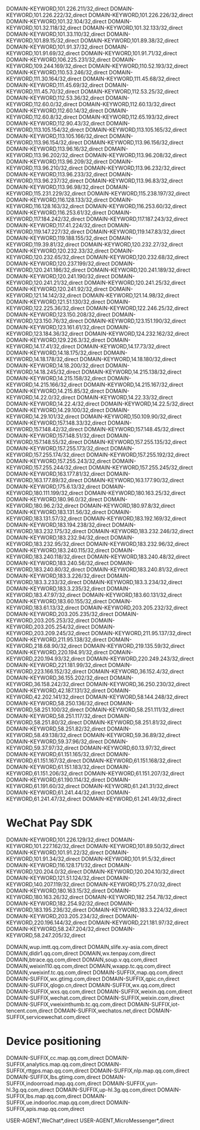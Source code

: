 DOMAIN-KEYWORD,101.226.211/32,direct
DOMAIN-KEYWORD,101.226.222/32,direct
DOMAIN-KEYWORD,101.226.226/32,direct
DOMAIN-KEYWORD,101.32.104/32,direct
DOMAIN-KEYWORD,101.32.118/32,direct
DOMAIN-KEYWORD,101.32.133/32,direct
DOMAIN-KEYWORD,101.33.110/32,direct
DOMAIN-KEYWORD,101.89.15/32,direct
DOMAIN-KEYWORD,101.89.38/32,direct
DOMAIN-KEYWORD,101.91.37/32,direct
DOMAIN-KEYWORD,101.91.69/32,direct
DOMAIN-KEYWORD,101.91.71/32,direct
DOMAIN-KEYWORD,106.225.231/32,direct
DOMAIN-KEYWORD,109.244.169/32,direct
DOMAIN-KEYWORD,110.52.193/32,direct
DOMAIN-KEYWORD,110.53.246/32,direct
DOMAIN-KEYWORD,111.30.164/32,direct
DOMAIN-KEYWORD,111.45.68/32,direct
DOMAIN-KEYWORD,111.45.69/32,direct
DOMAIN-KEYWORD,111.45.70/32,direct
DOMAIN-KEYWORD,112.53.25/32,direct
DOMAIN-KEYWORD,112.53.36/32,direct
DOMAIN-KEYWORD,112.60.0/32,direct
DOMAIN-KEYWORD,112.60.13/32,direct
DOMAIN-KEYWORD,112.60.14/32,direct
DOMAIN-KEYWORD,112.60.8/32,direct
DOMAIN-KEYWORD,112.65.193/32,direct
DOMAIN-KEYWORD,112.90.43/32,direct
DOMAIN-KEYWORD,113.105.154/32,direct
DOMAIN-KEYWORD,113.105.165/32,direct
DOMAIN-KEYWORD,113.105.166/32,direct
DOMAIN-KEYWORD,113.96.154/32,direct
DOMAIN-KEYWORD,113.96.156/32,direct
DOMAIN-KEYWORD,113.96.16/32,direct
DOMAIN-KEYWORD,113.96.202/32,direct
DOMAIN-KEYWORD,113.96.208/32,direct
DOMAIN-KEYWORD,113.96.209/32,direct
DOMAIN-KEYWORD,113.96.210/32,direct
DOMAIN-KEYWORD,113.96.232/32,direct
DOMAIN-KEYWORD,113.96.233/32,direct
DOMAIN-KEYWORD,113.96.237/32,direct
DOMAIN-KEYWORD,113.96.83/32,direct
DOMAIN-KEYWORD,113.96.98/32,direct
DOMAIN-KEYWORD,115.231.229/32,direct
DOMAIN-KEYWORD,115.238.197/32,direct
DOMAIN-KEYWORD,116.128.133/32,direct
DOMAIN-KEYWORD,116.128.163/32,direct
DOMAIN-KEYWORD,116.253.60/32,direct
DOMAIN-KEYWORD,116.253.61/32,direct
DOMAIN-KEYWORD,117.184.242/32,direct
DOMAIN-KEYWORD,117.187.243/32,direct
DOMAIN-KEYWORD,117.41.224/32,direct
DOMAIN-KEYWORD,119.147.227/32,direct
DOMAIN-KEYWORD,119.147.83/32,direct
DOMAIN-KEYWORD,119.188.155/32,direct
DOMAIN-KEYWORD,119.39.81/32,direct
DOMAIN-KEYWORD,120.232.27/32,direct
DOMAIN-KEYWORD,120.232.33/32,direct
DOMAIN-KEYWORD,120.232.65/32,direct
DOMAIN-KEYWORD,120.232.68/32,direct
DOMAIN-KEYWORD,120.237.199/32,direct
DOMAIN-KEYWORD,120.241.186/32,direct
DOMAIN-KEYWORD,120.241.189/32,direct
DOMAIN-KEYWORD,120.241.190/32,direct
DOMAIN-KEYWORD,120.241.21/32,direct
DOMAIN-KEYWORD,120.241.25/32,direct
DOMAIN-KEYWORD,120.241.92/32,direct
DOMAIN-KEYWORD,121.14.142/32,direct
DOMAIN-KEYWORD,121.14.98/32,direct
DOMAIN-KEYWORD,121.51.130/32,direct
DOMAIN-KEYWORD,122.225.36/32,direct
DOMAIN-KEYWORD,122.246.25/32,direct
DOMAIN-KEYWORD,123.150.208/32,direct
DOMAIN-KEYWORD,123.150.76/32,direct
DOMAIN-KEYWORD,123.151.190/32,direct
DOMAIN-KEYWORD,123.161.61/32,direct
DOMAIN-KEYWORD,123.184.36/32,direct
DOMAIN-KEYWORD,124.232.162/32,direct
DOMAIN-KEYWORD,129.226.3/32,direct
DOMAIN-KEYWORD,14.17.41/32,direct
DOMAIN-KEYWORD,14.17.73/32,direct
DOMAIN-KEYWORD,14.18.175/32,direct
DOMAIN-KEYWORD,14.18.178/32,direct
DOMAIN-KEYWORD,14.18.180/32,direct
DOMAIN-KEYWORD,14.18.200/32,direct
DOMAIN-KEYWORD,14.18.245/32,direct
DOMAIN-KEYWORD,14.215.138/32,direct
DOMAIN-KEYWORD,14.215.158/32,direct
DOMAIN-KEYWORD,14.215.166/32,direct
DOMAIN-KEYWORD,14.215.167/32,direct
DOMAIN-KEYWORD,14.215.85/32,direct
DOMAIN-KEYWORD,14.22.0/32,direct
DOMAIN-KEYWORD,14.22.33/32,direct
DOMAIN-KEYWORD,14.22.4/32,direct
DOMAIN-KEYWORD,14.22.5/32,direct
DOMAIN-KEYWORD,14.29.100/32,direct
DOMAIN-KEYWORD,14.29.101/32,direct
DOMAIN-KEYWORD,150.109.90/32,direct
DOMAIN-KEYWORD,157.148.33/32,direct
DOMAIN-KEYWORD,157.148.42/32,direct
DOMAIN-KEYWORD,157.148.45/32,direct
DOMAIN-KEYWORD,157.148.51/32,direct
DOMAIN-KEYWORD,157.148.55/32,direct
DOMAIN-KEYWORD,157.255.135/32,direct
DOMAIN-KEYWORD,157.255.173/32,direct
DOMAIN-KEYWORD,157.255.174/32,direct
DOMAIN-KEYWORD,157.255.192/32,direct
DOMAIN-KEYWORD,157.255.243/32,direct
DOMAIN-KEYWORD,157.255.244/32,direct
DOMAIN-KEYWORD,157.255.245/32,direct
DOMAIN-KEYWORD,163.177.81/32,direct
DOMAIN-KEYWORD,163.177.89/32,direct
DOMAIN-KEYWORD,163.177.90/32,direct
DOMAIN-KEYWORD,175.6.13/32,direct
DOMAIN-KEYWORD,180.111.199/32,direct
DOMAIN-KEYWORD,180.163.25/32,direct
DOMAIN-KEYWORD,180.96.0/32,direct
DOMAIN-KEYWORD,180.96.2/32,direct
DOMAIN-KEYWORD,180.97.8/32,direct
DOMAIN-KEYWORD,183.131.56/32,direct
DOMAIN-KEYWORD,183.131.57/32,direct
DOMAIN-KEYWORD,183.192.169/32,direct
DOMAIN-KEYWORD,183.194.238/32,direct
DOMAIN-KEYWORD,183.232.175/32,direct
DOMAIN-KEYWORD,183.232.246/32,direct
DOMAIN-KEYWORD,183.232.94/32,direct
DOMAIN-KEYWORD,183.232.95/32,direct
DOMAIN-KEYWORD,183.232.96/32,direct
DOMAIN-KEYWORD,183.240.115/32,direct
DOMAIN-KEYWORD,183.240.118/32,direct
DOMAIN-KEYWORD,183.240.48/32,direct
DOMAIN-KEYWORD,183.240.56/32,direct
DOMAIN-KEYWORD,183.240.80/32,direct
DOMAIN-KEYWORD,183.240.81/32,direct
DOMAIN-KEYWORD,183.3.226/32,direct
DOMAIN-KEYWORD,183.3.233/32,direct
DOMAIN-KEYWORD,183.3.234/32,direct
DOMAIN-KEYWORD,183.3.235/32,direct
DOMAIN-KEYWORD,183.47.97/32,direct
DOMAIN-KEYWORD,183.60.131/32,direct
DOMAIN-KEYWORD,183.60.155/32,direct
DOMAIN-KEYWORD,183.61.13/32,direct
DOMAIN-KEYWORD,203.205.232/32,direct
DOMAIN-KEYWORD,203.205.235/32,direct
DOMAIN-KEYWORD,203.205.253/32,direct
DOMAIN-KEYWORD,203.205.254/32,direct
DOMAIN-KEYWORD,203.209.245/32,direct
DOMAIN-KEYWORD,211.95.137/32,direct
DOMAIN-KEYWORD,211.95.138/32,direct
DOMAIN-KEYWORD,218.68.90/32,direct
DOMAIN-KEYWORD,219.135.59/32,direct
DOMAIN-KEYWORD,220.194.91/32,direct
DOMAIN-KEYWORD,220.194.93/32,direct
DOMAIN-KEYWORD,220.249.243/32,direct
DOMAIN-KEYWORD,221.181.99/32,direct
DOMAIN-KEYWORD,223.166.152/32,direct
DOMAIN-KEYWORD,36.152.4/32,direct
DOMAIN-KEYWORD,36.155.202/32,direct
DOMAIN-KEYWORD,36.158.242/32,direct
DOMAIN-KEYWORD,36.250.230/32,direct
DOMAIN-KEYWORD,42.187.131/32,direct
DOMAIN-KEYWORD,42.202.141/32,direct
DOMAIN-KEYWORD,58.144.248/32,direct
DOMAIN-KEYWORD,58.250.136/32,direct
DOMAIN-KEYWORD,58.251.100/32,direct
DOMAIN-KEYWORD,58.251.111/32,direct
DOMAIN-KEYWORD,58.251.117/32,direct
DOMAIN-KEYWORD,58.251.80/32,direct
DOMAIN-KEYWORD,58.251.81/32,direct
DOMAIN-KEYWORD,58.251.82/32,direct
DOMAIN-KEYWORD,58.49.138/32,direct
DOMAIN-KEYWORD,59.36.89/32,direct
DOMAIN-KEYWORD,59.37.96/32,direct
DOMAIN-KEYWORD,59.37.97/32,direct
DOMAIN-KEYWORD,60.13.97/32,direct
DOMAIN-KEYWORD,61.151.165/32,direct
DOMAIN-KEYWORD,61.151.167/32,direct
DOMAIN-KEYWORD,61.151.168/32,direct
DOMAIN-KEYWORD,61.151.183/32,direct
DOMAIN-KEYWORD,61.151.206/32,direct
DOMAIN-KEYWORD,61.151.207/32,direct
DOMAIN-KEYWORD,61.190.114/32,direct
DOMAIN-KEYWORD,61.191.60/32,direct
DOMAIN-KEYWORD,61.241.31/32,direct
DOMAIN-KEYWORD,61.241.44/32,direct
DOMAIN-KEYWORD,61.241.47/32,direct
DOMAIN-KEYWORD,61.241.49/32,direct

# WeChat Pay SDK
DOMAIN-KEYWORD,101.226.129/32,direct
DOMAIN-KEYWORD,101.227.162/32,direct
DOMAIN-KEYWORD,101.89.50/32,direct
DOMAIN-KEYWORD,101.91.22/32,direct
DOMAIN-KEYWORD,101.91.34/32,direct
DOMAIN-KEYWORD,101.91.5/32,direct
DOMAIN-KEYWORD,116.128.171/32,direct
DOMAIN-KEYWORD,120.204.0/32,direct
DOMAIN-KEYWORD,120.204.10/32,direct
DOMAIN-KEYWORD,121.51.124/32,direct
DOMAIN-KEYWORD,140.207.119/32,direct
DOMAIN-KEYWORD,175.27.0/32,direct
DOMAIN-KEYWORD,180.163.15/32,direct
DOMAIN-KEYWORD,180.163.26/32,direct
DOMAIN-KEYWORD,182.254.78/32,direct
DOMAIN-KEYWORD,182.254.92/32,direct
DOMAIN-KEYWORD,183.195.236/32,direct
DOMAIN-KEYWORD,183.3.224/32,direct
DOMAIN-KEYWORD,203.205.234/32,direct
DOMAIN-KEYWORD,220.196.144/32,direct
DOMAIN-KEYWORD,221.181.97/32,direct
DOMAIN-KEYWORD,58.247.204/32,direct
DOMAIN-KEYWORD,58.247.205/32,direct

DOMAIN,wup.imtt.qq.com,direct
DOMAIN,slife.xy-asia.com,direct
DOMAIN,dldir1.qq.com,direct
DOMAIN,wx.tenpay.com,direct
DOMAIN,btrace.qq.com,direct
DOMAIN,soup.v.qq.com,direct
DOMAIN,weixin110.qq.com,direct
DOMAIN,wxapp.tc.qq.com,direct
DOMAIN,vweixinf.tc.qq.com,direct
DOMAIN-SUFFIX,map.qq.com,direct
DOMAIN-SUFFIX,wx.gtimg.com,direct
DOMAIN-SUFFIX,qpic.cn,direct
DOMAIN-SUFFIX,qlogo.cn,direct
DOMAIN-SUFFIX,wx.qq.com,direct
DOMAIN-SUFFIX,wxs.qq.com,direct
DOMAIN-SUFFIX,weixin.qq.com,direct
DOMAIN-SUFFIX,wechat.com,direct
DOMAIN-SUFFIX,weixin.com,direct
DOMAIN-SUFFIX,vweixinthumb.tc.qq.com,direct
DOMAIN-SUFFIX,iot-tencent.com,direct
DOMAIN-SUFFIX,wechatos.net,direct
DOMAIN-SUFFIX,servicewechat.com,direct

# Device positioning
DOMAIN-SUFFIX,cc.map.qq.com,direct
DOMAIN-SUFFIX,analytics.map.qq.com,direct
DOMAIN-SUFFIX,rttgps.map.qq.com,direct
DOMAIN-SUFFIX,nlp.map.qq.com,direct
DOMAIN-SUFFIX,lbs.gtimg.com,direct
DOMAIN-SUFFIX,indoorroad.map.qq.com,direct
DOMAIN-SUFFIX,yun-hl.3g.qq.com,direct
DOMAIN-SUFFIX,up-hl.3g.qq.com,direct
DOMAIN-SUFFIX,lbs.map.qq.com,direct
DOMAIN-SUFFIX,ue.indoorloc.map.qq.com,direct
DOMAIN-SUFFIX,apis.map.qq.com,direct

USER-AGENT,WeChat*,direct
USER-AGENT,MicroMessenger*,direct
